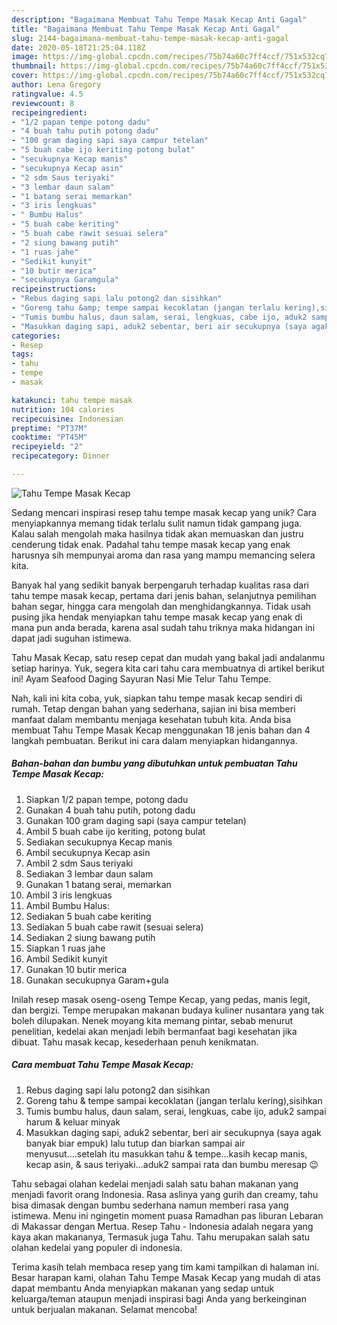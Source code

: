```yaml
---
description: "Bagaimana Membuat Tahu Tempe Masak Kecap Anti Gagal"
title: "Bagaimana Membuat Tahu Tempe Masak Kecap Anti Gagal"
slug: 2144-bagaimana-membuat-tahu-tempe-masak-kecap-anti-gagal
date: 2020-05-18T21:25:04.118Z
image: https://img-global.cpcdn.com/recipes/75b74a60c7ff4ccf/751x532cq70/tahu-tempe-masak-kecap-foto-resep-utama.jpg
thumbnail: https://img-global.cpcdn.com/recipes/75b74a60c7ff4ccf/751x532cq70/tahu-tempe-masak-kecap-foto-resep-utama.jpg
cover: https://img-global.cpcdn.com/recipes/75b74a60c7ff4ccf/751x532cq70/tahu-tempe-masak-kecap-foto-resep-utama.jpg
author: Lena Gregory
ratingvalue: 4.5
reviewcount: 8
recipeingredient:
- "1/2 papan tempe potong dadu"
- "4 buah tahu putih potong dadu"
- "100 gram daging sapi saya campur tetelan"
- "5 buah cabe ijo keriting potong bulat"
- "secukupnya Kecap manis"
- "secukupnya Kecap asin"
- "2 sdm Saus teriyaki"
- "3 lembar daun salam"
- "1 batang serai memarkan"
- "3 iris lengkuas"
- " Bumbu Halus"
- "5 buah cabe keriting"
- "5 buah cabe rawit sesuai selera"
- "2 siung bawang putih"
- "1 ruas jahe"
- "Sedikit kunyit"
- "10 butir merica"
- "secukupnya Garamgula"
recipeinstructions:
- "Rebus daging sapi lalu potong2 dan sisihkan"
- "Goreng tahu &amp; tempe sampai kecoklatan (jangan terlalu kering),sisihkan"
- "Tumis bumbu halus, daun salam, serai, lengkuas, cabe ijo, aduk2 sampai harum &amp; keluar minyak"
- "Masukkan daging sapi, aduk2 sebentar, beri air secukupnya (saya agak banyak biar empuk) lalu tutup dan biarkan sampai air menyusut....setelah itu masukkan tahu &amp; tempe...kasih kecap manis, kecap asin, &amp; saus teriyaki...aduk2 sampai rata dan bumbu meresap 😉"
categories:
- Resep
tags:
- tahu
- tempe
- masak

katakunci: tahu tempe masak 
nutrition: 104 calories
recipecuisine: Indonesian
preptime: "PT37M"
cooktime: "PT45M"
recipeyield: "2"
recipecategory: Dinner

---
```



![Tahu Tempe Masak Kecap](https://img-global.cpcdn.com/recipes/75b74a60c7ff4ccf/751x532cq70/tahu-tempe-masak-kecap-foto-resep-utama.jpg)

Sedang mencari inspirasi resep tahu tempe masak kecap yang unik? Cara menyiapkannya memang tidak terlalu sulit namun tidak gampang juga. Kalau salah mengolah maka hasilnya tidak akan memuaskan dan justru cenderung tidak enak. Padahal tahu tempe masak kecap yang enak harusnya sih mempunyai aroma dan rasa yang mampu memancing selera kita.

Banyak hal yang sedikit banyak berpengaruh terhadap kualitas rasa dari tahu tempe masak kecap, pertama dari jenis bahan, selanjutnya pemilihan bahan segar, hingga cara mengolah dan menghidangkannya. Tidak usah pusing jika hendak menyiapkan tahu tempe masak kecap yang enak di mana pun anda berada, karena asal sudah tahu triknya maka hidangan ini dapat jadi suguhan istimewa.

Tahu Masak Kecap, satu resep cepat dan mudah yang bakal jadi andalanmu setiap harinya. Yuk, segera kita cari tahu cara membuatnya di artikel berikut ini! Ayam Seafood Daging Sayuran Nasi Mie Telur Tahu Tempe.


Nah, kali ini kita coba, yuk, siapkan tahu tempe masak kecap sendiri di rumah. Tetap dengan bahan yang sederhana, sajian ini bisa memberi manfaat dalam membantu menjaga kesehatan tubuh kita. Anda bisa membuat Tahu Tempe Masak Kecap menggunakan 18 jenis bahan dan 4 langkah pembuatan. Berikut ini cara dalam menyiapkan hidangannya.

<!--inarticleads1-->

##### Bahan-bahan dan bumbu yang dibutuhkan untuk pembuatan Tahu Tempe Masak Kecap:

1. Siapkan 1/2 papan tempe, potong dadu
1. Gunakan 4 buah tahu putih, potong dadu
1. Gunakan 100 gram daging sapi (saya campur tetelan)
1. Ambil 5 buah cabe ijo keriting, potong bulat
1. Sediakan secukupnya Kecap manis
1. Ambil secukupnya Kecap asin
1. Ambil 2 sdm Saus teriyaki
1. Sediakan 3 lembar daun salam
1. Gunakan 1 batang serai, memarkan
1. Ambil 3 iris lengkuas
1. Ambil  Bumbu Halus:
1. Sediakan 5 buah cabe keriting
1. Sediakan 5 buah cabe rawit (sesuai selera)
1. Sediakan 2 siung bawang putih
1. Siapkan 1 ruas jahe
1. Ambil Sedikit kunyit
1. Gunakan 10 butir merica
1. Gunakan secukupnya Garam+gula


Inilah resep masak oseng-oseng Tempe Kecap, yang pedas, manis legit, dan bergizi. Tempe merupakan makanan budaya kuliner nusantara yang tak boleh dilupakan. Nenek moyang kita memang pintar, sebab menurut penelitian, kedelai akan menjadi lebih bermanfaat bagi kesehatan jika dibuat. Tahu masak kecap, kesederhaan penuh kenikmatan. 

<!--inarticleads2-->

##### Cara membuat Tahu Tempe Masak Kecap:

1. Rebus daging sapi lalu potong2 dan sisihkan
1. Goreng tahu &amp; tempe sampai kecoklatan (jangan terlalu kering),sisihkan
1. Tumis bumbu halus, daun salam, serai, lengkuas, cabe ijo, aduk2 sampai harum &amp; keluar minyak
1. Masukkan daging sapi, aduk2 sebentar, beri air secukupnya (saya agak banyak biar empuk) lalu tutup dan biarkan sampai air menyusut....setelah itu masukkan tahu &amp; tempe...kasih kecap manis, kecap asin, &amp; saus teriyaki...aduk2 sampai rata dan bumbu meresap 😉


Tahu sebagai olahan kedelai menjadi salah satu bahan makanan yang menjadi favorit orang Indonesia. Rasa aslinya yang gurih dan creamy, tahu bisa dimasak dengan bumbu sederhana namun memberi rasa yang istimewa. Menu ini ngingetin moment puasa Ramadhan pas liburan Lebaran di Makassar dengan Mertua. Resep Tahu - Indonesia adalah negara yang kaya akan makananya, Termasuk juga Tahu. Tahu merupakan salah satu olahan kedelai yang populer di indonesia. 

Terima kasih telah membaca resep yang tim kami tampilkan di halaman ini. Besar harapan kami, olahan Tahu Tempe Masak Kecap yang mudah di atas dapat membantu Anda menyiapkan makanan yang sedap untuk keluarga/teman ataupun menjadi inspirasi bagi Anda yang berkeinginan untuk berjualan makanan. Selamat mencoba!
